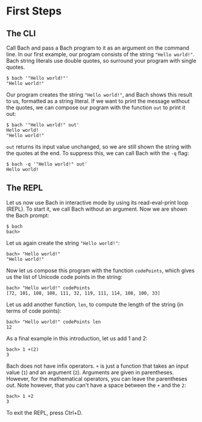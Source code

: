 # First Steps

## The CLI

Call Bach and pass a Bach program to it as an argument on the command line. In
our first example, our program consists of the string `"Hello world!"`. Bach
string literals use double quotes, so surround your program with single quotes.

    $ bach '"Hello world!"'
    "Hello world!"

Our program creates the string `"Hello world!"`, and Bach shows this result to
us, formatted as a string literal. If we want to print the message without the
quotes, we can compose our pogram with the function `out` to print it out:

    $ bach '"Hello world!" out'
    Hello world!
    "Hello world!"

`out` returns its input value unchanged, so we are still shown the string with the quotes at the end.
To suppress this, we can call Bach with the `-q` flag:

    $ bach -q '"Hello world!" out'
    Hello world!

## The REPL

Let us now use Bach in interactive mode by using its read-eval-print loop
(REPL). To start it, we call Bach without an argument. Now we are shown the
Bach prompt:

    $ bach
    bach>

Let us again create the string `"Hello world!"`:

    bach> "Hello world!"
    "Hello world!"

Now let us compose this program with the function `codePoints`, which gives us
the list of Unicode code points in the string:

    bach> "Hello world!" codePoints
    [72, 101, 108, 108, 111, 32, 119, 111, 114, 108, 100, 33]

Let us add another function, `len`, to compute the length of the string (in
terms of code points):

    bach> "Hello world!" codePoints len
    12

As a final example in this introduction, let us add 1 and 2:

    bach> 1 +(2)
    3

Bach does not have infix operators. `+` is just a function that takes an input
value (`1`) and an argument (`2`). Arguments are given in parentheses. However,
for the mathematical operators, you can leave the parentheses out. Note
however, that you can't have a space between the `+` and the `2`:

    bach> 1 +2
    3

To exit the REPL, press Ctrl+D.
